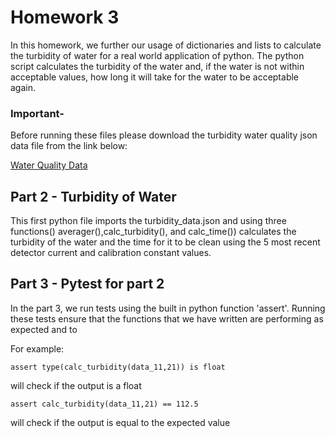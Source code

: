# Homework 3

In this homework, we further our usage of dictionaries and lists to calculate the turbidity of water for a real world application of python. The python script calculates the turbidity of the water and, if the water is not within acceptable values, how long it will take for the water to be acceptable again.


### Important- 
Before running these files please download the turbidity water quality json data file from the link below:

[Water Quality Data](https://raw.githubusercontent.com/wjallen/turbidity/main/turbidity_data.json)


## Part 2 - Turbidity of Water 
This first python file imports the turbidity_data.json and using three functions() averager(),calc_turbidity(), and calc_time()) calculates the turbidity of the water and the time for it to be clean using the 5 most recent detector current and calibration constant values.
## Part 3 - Pytest for part 2
In the part 3, we run tests using the built in python function 'assert'. Running these tests ensure that the functions that we have written are performing as expected and to

For example:
    
    assert type(calc_turbidity(data_11,21)) is float

will check if the output is a float 

    assert calc_turbidity(data_11,21) == 112.5

will check if the output is equal to the expected value




